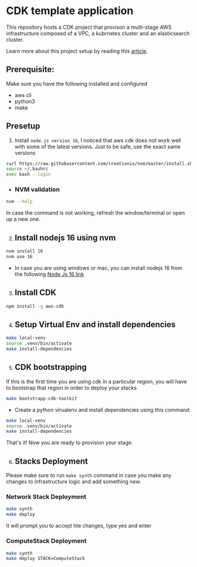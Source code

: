 # CDK template application

This repository hosts a CDK project that provison a multi-stage AWS infrastructure composed of a VPC, a kubrnetes cluster and an elasticsearch cluster.

Learn more about this project setup by reading this [article](https://medium.com/better-programming/how-to-organize-your-aws-cdk-project-f1c463aa966e).

## Prerequisite:
Make sure you have the following installed and configured
- aws cli
- python3
- make 

## Presetup
1. Install `node.js version 16`, I noticed that aws cdk does not work well with some of the latest versions. Just to be safe, use the exact same versions

```bash
curl https://raw.githubusercontent.com/creationix/nvm/master/install.sh | bash
source ~/.bashrc
exec bash --login
```
- ### NVM validation
```bash
nvm --help
```
In case the command is not working, refresh the window/terminal or open up a new one.

2. ## Install nodejs 16 using nvm
```bash
nvm install 16
nvm use 16
```
- In case you are using windows or mac, you can install nodejs 16 from the following [Node Js 16 link](https://nodejs.org/en/download/current)

3. ## Install CDK
```bash
npm install -g aws-cdk
```

4. ## Setup Virtual Env and install dependencies
```bash
make local-venv
source .venv/bin/activate
make install-dependencies
```

5. ## CDK bootstrapping
If this is the first time you are using cdk in a particular region, you will have to bootstrap that region in order to deploy your stacks
```bash
make bootstrapp-cdk-toolkit
```

- Create a python virualenv and install dependencies using this command:

```bash
make local-venv
source .venv/bin/activate
make install-dependencies
```

That's it! Now you are ready to provision your stage.

6. ## Stacks Deployment
Please make sure to run `make synth` command in case you make any changes to infrastructure logic and add something new.
### Network Stack Deployment
```bash
make synth
make deploy
```

It will prompt you to accept hte changes, type yes and enter
### ComputeStack Deployment
```bash
make synth
make deploy STACK=ComputeStack
```